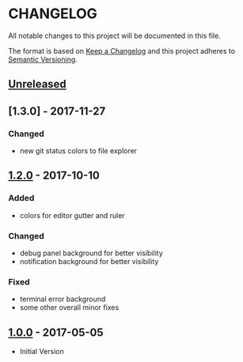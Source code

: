 # CHANGELOG
All notable changes to this project will be documented in this file.

The format is based on [Keep a Changelog](http://keepachangelog.com/en/1.0.0/)
and this project adheres to [Semantic Versioning](http://semver.org/spec/v2.0.0.html).

## [Unreleased]

## [1.3.0] - 2017-11-27
### Changed
- new git status colors to file explorer

## [1.2.0] - 2017-10-10
### Added
- colors for editor gutter and ruler

### Changed
- debug panel background for better visibility
- notification background for better visibility

### Fixed
- terminal error background
- some other overall minor fixes

## [1.0.0] - 2017-05-05
- Initial Version

[Unreleased]: https://github.com/kleber-swf/vscode-ocean-dark-extended-theme/tree/master
[1.2.0]: https://github.com/kleber-swf/vscode-ocean-dark-extended-theme/tree/v2.0.0
[1.0.0]: https://github.com/kleber-swf/vscode-ocean-dark-extended-theme/tree/v1.0.0